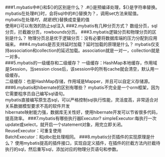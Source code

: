 ###1.mybatis中#{}和${}的区别是什么？
.#{}是预编译处理，${}是字符串替换。<br>
mybatis在处理#{}时，会将sql中的#{}替换为？，调用set方法来赋值。<br>
mybatis在处理${}时，就是把${}替换成变量的值<br>
使用#{}可以有效的防止sql注入
###2.mybatis有几种分页方式？
数组分页，sql分页，拦截器分页，rowbounds分页。
###3.mybatis逻辑分页和物理分页的区别是什么？
物理分页总是优于逻辑分页：没有必要将数据库端的压力分配到应用端来。
###4.mybatis是否支持延时加载？延时加载的原理是什么？
mybatis仅支持association和collection的延迟加载。association就是一对一，collection就是一对多。<br>
###5.mybatis的一级缓存和二级缓存？
一级缓存：HashMap本地缓存，作用域是Session，当session close后，该session中的所有cache就会清空，默认用一级缓存。<br>
二级缓存：也是HashMap存储，作用域是Mapper，并且可以自定义存储源。
###6.mybatis和hibernate的区别有哪些？
mybatis不完全是一个orm框架，因为它需要程序员自己编写sql语句。<br>
mybatis直接编写原生态sql，可以严格控制sql执行性能，灵活度高，非常适合对关系数据模型要求不高的软件开发<br>
hibernate映射能力强，数据库无关性好，使用hibernate开发可以节省很多代码，提高效率。
###7.mybatis有哪些执行器Executor?
simpleExecutor:每执行一次update或select，就开启一个statement对象，用完立即关闭。<br>
ReuseExecutor：可重复使用<br>
BatchExecutor：和jdbc批处理相同。
###8.mybatis分页插件的实现原理是什么？
使用mybatis提高的插件接口，实现自定义插件，在插件的拦截方法内拦截待执行的sql，然后重写sql，添加对应的物理分页语句和参数。

